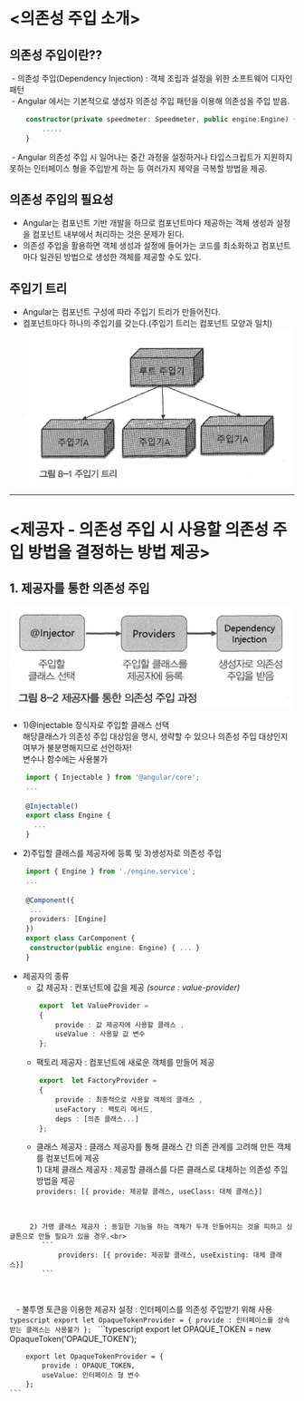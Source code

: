# <의존성 주입 소개>
## 의존성 주입이란??
  - 의존성 주입(Dependency Injection) : 객체 조립과 설정을 위한 소프트웨어 디자인 패턴<br>
  - Angular 에서는 기본적으로 생성자 의존성 주입 패턴을 이용해 의존성을 주입 받음.<br>
```typescript
	constructor(private speedmeter: Speedmeter, public engine:Engine) {
		.....
	}
```
  - Angular 의존성 주입 시 일어나는 중간 과정을 설정하거나 타입스크립트가 지원하지 못하는 인터페이스 형을 주입받게 하는 등 여러가지 제약을 극복할 방법을 제공.

## 의존성 주입의 필요성
  - Angular는 컴포넌트 기반 개발을 하므로 컴포넌트마다 제공하는 객체 생성과 설정을 컴포넌트 내부에서 처리하는 것은 문제가 된다.<br>
  - 의존성 주입을 활용하면 객체 생성과 설정에 들어가는 코드를 최소화하고 컴포넌트마다 일관된 방법으로 생성한 객체를 제공할 수도 있다.

## 주입기 트리
  - Angular는 컴포넌트 구성에 따라 주입기 트리가 만들어진다.<br>
  - 컴포넌트마다 하나의 주입기를 갖는다.(주입기 트리는 컴포넌트 모양과 일치)<br>
![injector_tree](https://github.com/marche798/tejesama/blob/master/injector_tree.png?raw=true)

--- 

# <제공자 - 의존성 주입 시 사용할 의존성 주입 방법을 결정하는 방법 제공>
## 1. 제공자를 통한 의존성 주입
![provider_injection_process](https://github.com/marche798/tejesama/blob/master/provider_injection_process.png?raw=true)
  + 1)@injectable 장식자로 주입할 클래스 선택<br>
	해당클래스가 의존성 주입 대상임을 명시, 생략할 수 있으나 의존성 주입 대상인지 여부가 불분명해지므로 선언하자!<br>
	변수나 함수에는 사용불가
```typescript
	import { Injectable } from '@angular/core';
	...

	@Injectable()
	export class Engine {
	  ...
	}
```

  + 2)주입할 클래스를 제공자에 등록 및 3)생성자로 의존성 주입
```typescript
	import { Engine } from './engine.service';
	...

	@Component({
	 ...
	 providers: [Engine]	
	})
	export class CarComponent {
	 constructor(public engine: Engine) { ... }
	}
```

  + 제공자의 종류
    - 값 제공자 : 컨포넌트에 값을 제공 _(source : value-provider)_<br>
	```typescript
		export  let ValueProvider = 
		{
			provide : 값 제공자에 사용할 클래스 ,
			useValue : 사용할 값 변수
		};
	```
    - 팩토리 제공자 : 컴포넌트에 새로운 객체를 만들어 제공<br>
	```typescript
		export  let FactoryProvider = 
		{
			provide : 최종적으로 사용할 객체의 클래스 ,
			useFactory : 팩토리 메서드,
			deps : [의존 클래스...]
		};
	```
    - 클래스 제공자 : 클래스 제공자를 통해 클래스 간 의존 관계를 고려해 만든 객체를 컴포넌트에 제공<br>
    		 1) 대체 클래스 제공자 : 제공할 클래스를 다른 클래스로 대체하는 의존성 주입 방법을 제공<br>
			```
				providers: [{ provide: 제공할 클래스, useClass: 대체 클래스}]
			```
<br>
			
		 2) 가명 클래스 제공자 : 동일한 기능을 하는 객체가 두개 만들어지는 것을 피하고 싱글톤으로 만들 필요가 있을 경우.<br>
			```
				providers: [{ provide: 제공할 클래스, useExisting: 대체 클래스}]
			```
<br>

    - 불투명 토큰을 이용한 제공자 설정 : 인터페이스를 의존성 주입받기 위해 사용
	```typescript
		export let OpaqueTokenProvider = {
			provide : 인터페이스를 상속받는 클래스는 사용불가
		};
	```
	```typescript
		export let OPAQUE_TOKEN = new OpaqueToken('OPAQUE_TOKEN');

		export let OpaqueTokenProvider = {
			provide : OPAQUE_TOKEN,
			useValue: 인터페이스 형 변수
		};
	```
